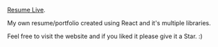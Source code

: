 [Resume Live](https://abhijit-chatterjee.netlify.app/).

My own resume/portfolio created using React and it's multiple libraries.

Feel free to visit the website and if you liked it please give it a Star. :)
